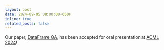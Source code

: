 ```yaml
---
layout: post
date: 2024-09-05 08:00:00-0500
inline: true
related_posts: false
---
```


Our paper, [DataFrame QA](https://openreview.net/forum?id=rDNj0enuhc), has been accepted for oral presentation at [ACML 2024](https://www.acml-conf.org/2024/)!